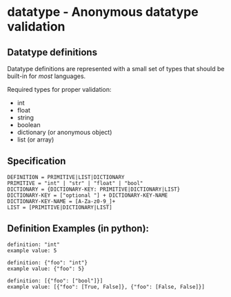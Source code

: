 datatype - Anonymous datatype validation
========================================

Datatype definitions
--------------------

Datatype definitions are represented with a small set of types that should be
built-in for *most* languages.

Required types for proper validation:

* int
* float
* string
* boolean
* dictionary (or anonymous object)
* list (or array)


Specification
-------------

    DEFINITION = PRIMITIVE|LIST|DICTIONARY
    PRIMITIVE = "int" | "str" | "float" | "bool"
    DICTIONARY = {DICTIONARY-KEY: PRIMITIVE|DICTIONARY|LIST}
    DICTIONARY-KEY = ["optional "] + DICTIONARY-KEY-NAME
    DICTIONARY-KEY-NAME = [A-Za-z0-9_]+
    LIST = [PRIMITIVE|DICTIONARY|LIST]


Definition Examples (in python):
--------------------------------

    definition: "int"
    example value: 5

    definition: {"foo": "int"}
    example value: {"foo": 5}

    definition: [{"foo": ["bool"]}]
    example value: [{"foo": [True, False]}, {"foo": [False, False]}]

